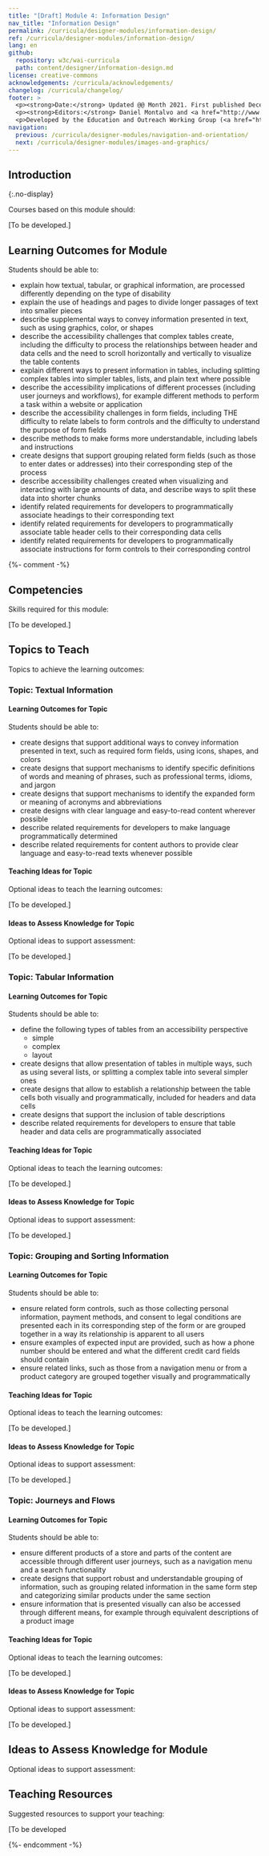```yaml
---
title: "[Draft] Module 4: Information Design"
nav_title: "Information Design"
permalink: /curricula/designer-modules/information-design/
ref: /curricula/designer-modules/information-design/
lang: en
github:
  repository: w3c/wai-curricula
  path: content/designer/information-design.md
license: creative-commons
acknowledgements: /curricula/acknowledgements/
changelog: /curricula/changelog/
footer: >
  <p><strong>Date:</strong> Updated @@ Month 2021. First published December 2019. CHANGELOG</p>
  <p><strong>Editors:</strong> Daniel Montalvo and <a href="http://www.w3.org/People/shadi/">Shadi Abou-Zahra</a>. Contributors: <a href="https://www.w3.org/WAI/EO/EOWG-members">EOWG Participants</a>. ACKNOWLEDGEMENTS lists contributors and credits.</p>
  <p>Developed by the Education and Outreach Working Group (<a href="http://www.w3.org/WAI/EO/">EOWG</a>). Developed with support from the <a href="https://www.w3.org/WAI/about/projects/wai-guide/">WAI-Guide Project</a> funded by the European Commission (EC) under the Horizon 2020 program (Grant Agreement 822245).</p>
navigation:
  previous: /curricula/designer-modules/navigation-and-orientation/
  next: /curricula/designer-modules/images-and-graphics/
---
```


## Introduction
{:.no-display}

Courses based on this module should:

[To be developed.]

## Learning Outcomes for Module

Students should be able to:

* explain how textual, tabular, or graphical information, are processed differently depending on the type of disability
* explain the use of headings and pages to divide longer passages of text into smaller pieces
* describe supplemental ways to convey information presented in text, such as using graphics, color, or shapes
* describe the accessibility challenges that complex tables create, including the difficulty to process the relationships between header and data cells and the need to scroll horizontally and vertically to visualize the table contents
* explain different ways to present information in tables, including splitting complex tables into simpler tables, lists, and plain text where possible
* describe the accessibility implications of different processes (including user journeys and workflows), for example different methods to perform a task within a website or application
* describe the accessibility challenges in form fields, including THE difficulty to relate labels to form controls and the difficulty to understand the purpose of form fields
* describe methods to make forms more understandable, including labels and instructions 
* create designs that support grouping related form fields (such as those to enter dates or addresses) into their corresponding step of the process
* describe accessibility challenges created when visualizing and interacting with large amounts of data, and describe ways to split these data into shorter chunks
* identify related requirements for developers to programmatically associate headings to their corresponding text
* identify related requirements for developers to programmatically associate table header cells to their corresponding data cells
* identify related requirements for developers to programmatically associate instructions for form controls to their corresponding control

{%- comment -%}

## Competencies

Skills required for this module:

[To be developed.]

## Topics to Teach

Topics to achieve the learning outcomes:

### Topic: Textual Information

#### Learning Outcomes for Topic

Students should be able to:

* create designs that support additional ways to convey information presented in text, such as required form fields, using icons, shapes, and colors
* create designs that support mechanisms to identify specific definitions of words and meaning of phrases, such as professional terms, idioms, and jargon
* create designs that support mechanisms to identify the expanded form or meaning of acronyms and abbreviations
* create designs with clear language and easy-to-read content wherever possible
* describe related requirements for developers to make language programmatically determined
* describe related requirements for content authors to provide clear language and easy-to-read texts whenever possible

#### Teaching Ideas for Topic

Optional ideas to teach the learning outcomes:

[To be developed.]

#### Ideas to Assess Knowledge for Topic

Optional ideas to support assessment:

[To be developed.]

### Topic: Tabular Information

#### Learning Outcomes for Topic

Students should be able to:

* define the following types of tables from an accessibility perspective
  * simple
  * complex
  * layout
* create designs that allow presentation of tables in multiple ways, such as using several lists, or splitting a complex table into several simpler ones
* create designs that allow to establish a relationship between the table cells both visually and programmatically, included for headers and data cells
* create designs that support the inclusion of table  descriptions
* describe related requirements for developers to ensure that table header and data cells are programmatically associated

#### Teaching Ideas for Topic

Optional ideas to teach the learning outcomes:

[To be developed.]

#### Ideas to Assess Knowledge for Topic

Optional ideas to support assessment:

[To be developed.]

### Topic: Grouping and Sorting Information

#### Learning Outcomes for Topic

Students should be able to:

* ensure related form controls, such as those collecting personal information, payment methods, and consent to legal conditions are presented each in its corresponding step of the form or are grouped together in a way its relationship is apparent to all users
* ensure examples of expected input are provided, such as how a phone number should be entered and what the different credit card fields should contain
* ensure related links, such as those from a navigation menu or from a product category are grouped together visually and programmatically

#### Teaching Ideas for Topic

Optional ideas to teach the learning outcomes:

[To be developed.]

#### Ideas to Assess Knowledge for Topic

Optional ideas to support assessment:

[To be developed.]

### Topic: Journeys and Flows

#### Learning Outcomes for Topic

Students should be able to:

* ensure different products of a store and parts of the content are accessible through different user journeys, such as a navigation menu and a search functionality
* create designs that support robust and understandable grouping of information, such as grouping related information in the same form step and categorizing similar products under the same section
* ensure information that is presented  visually can also be accessed through different means, for example through equivalent descriptions of a product image

#### Teaching Ideas for Topic

Optional ideas to teach the learning outcomes:

[To be developed.]

#### Ideas to Assess Knowledge for Topic

Optional ideas to support assessment:

[To be developed.]

## Ideas to Assess Knowledge for Module

Optional ideas to support assessment:

## Teaching Resources

Suggested resources to support your teaching:

[To be developed

{%- endcomment -%}